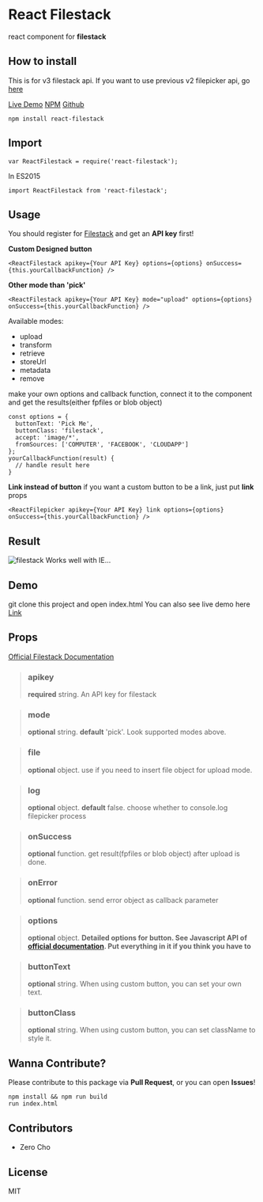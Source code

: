 # React Filestack
react component for **filestack**

## How to install

This is for v3 filestack api. If you want to use previous v2 filepicker api, go [here](https://npmjs.com/package/react-filepicker)

[Live Demo](https://www.zerocho.com/portfolio/ReactFilestack)
[NPM](https://npmjs.com/package/react-filestack)
[Github](https://github.com/zerocho/react-filestack)
```
npm install react-filestack
```
## Import
```
var ReactFilestack = require('react-filestack');
```
In ES2015
```
import ReactFilestack from 'react-filestack';
```
## Usage
You should register for [Filestack](https://www.filestack.com) and get an **API key** first!

**Custom Designed button**
```
<ReactFilestack apikey={Your API Key} options={options} onSuccess={this.yourCallbackFunction} />
```

**Other mode than 'pick'**
```
<ReactFilestack apikey={Your API Key} mode="upload" options={options} onSuccess={this.yourCallbackFunction} />
```
Available modes:
* upload
* transform
* retrieve
* storeUrl
* metadata
* remove

make your own options and callback function, connect it to the component and get the results(either fpfiles or blob object)
```
const options = {
  buttonText: 'Pick Me',
  buttonClass: 'filestack',
  accept: 'image/*',
  fromSources: ['COMPUTER', 'FACEBOOK', 'CLOUDAPP']
};
yourCallbackFunction(result) {
  // handle result here
}
```

**Link instead of button**
if you want a custom button to be a link, just put **link** props
```
<ReactFilepicker apikey={Your API Key} link options={options} onSuccess={this.yourCallbackFunction} />
```

## Result
![filestack](https://cloud.githubusercontent.com/assets/10962668/16950040/17a2eb94-4df9-11e6-8995-fb120a466400.png)
Works well with IE...

## Demo
git clone this project and open index.html
You can also see live demo here
[Link](https://www.zerocho.com/portfolio/ReactFilepicker)

## Props
[Official Filestack Documentation](https://filestack.com/docs)

> ### apikey
> **required** string. An API key for filestack

> ### mode
> **optional** string. **default** 'pick'. Look supported modes above.

> ### file
> **optional** object. use if you need to insert file object for upload mode.

> ### log
> **optional** object. **default** false. choose whether to console.log filepicker process

> ### onSuccess
> **optional** function. get result(fpfiles or blob object) after upload is done.

> ### onError
> **optional** function. send error object as callback parameter

> ### options
> **optional** object. **Detailed options for button. See Javascript API of [official documentation](https://filestack.com/docs). Put everything in it if you think you have to**

> ### buttonText
> **optional** string. When using custom button, you can set your own text.

> ### buttonClass
> **optional** string. When using custom button, you can set className to style it.

## Wanna Contribute?
Please contribute to this package via **Pull Request**, or you can open **Issues**!
```
npm install && npm run build
run index.html
```

## Contributors
- Zero Cho

## License
MIT
